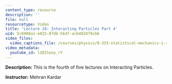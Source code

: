 ```yaml
---
content_type: resource
description: ''
file: null
resourcetype: Video
title: 'Lecture 18: Interacting Particles Part 4'
uid: 5c6908a1-e825-87db-5647-acb402479cb6
video_files:
  video_captions_file: /courses/physics/8-333-statistical-mechanics-i-statistical-mechanics-of-particles-fall-2013/video-lectures/lecture-18-interacting-particles-part-4/l2Q31eoy_rY.vtt
video_metadata:
  youtube_id: l2Q31eoy_rY
---
```


**Description:** This is the fourth of five lectures on Interacting Particles.

**Instructor:** Mehran Kardar